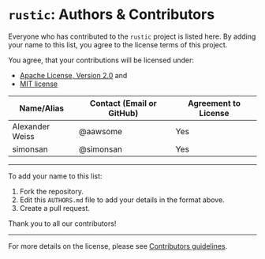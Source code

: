 # `rustic`: Authors & Contributors

Everyone who has contributed to the `rustic` project is listed here. By adding
your name to this list, you agree to the license terms of this project.

You agree, that your contributions will be licensed under:

- [Apache License, Version 2.0](./LICENSE-APACHE) and
- [MIT license](./LICENSE-MIT)

| Name/Alias      | Contact (Email or GitHub) | Agreement to License |
| --------------- | ------------------------- | -------------------- |
| Alexander Weiss | @aawsome                  | Yes                  |
| simonsan        | @simonsan                 | Yes                  |

---

To add your name to this list:

1. Fork the repository.
2. Edit this `AUTHORS.md` file to add your details in the format above.
3. Create a pull request.

Thank you to all our contributors!

---

For more details on the license, please see
[Contributors guidelines](./CONTRIBUTING.md).

